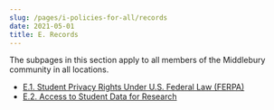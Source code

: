 ```yaml
---
slug: /pages/i-policies-for-all/records
date: 2021-05-01
title: E. Records
---
```

The subpages in this section apply to all members of the Middlebury community in all locations.

* [E.1\. Student Privacy Rights Under U.S. Federal Law (FERPA)](/pages/i-policies-for-all/records/ferpa)
* [E.2\. Access to Student Data for Research](/pages/i-policies-for-all/records/student-data-for-research)

